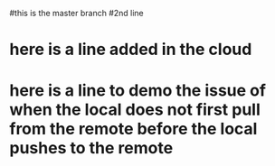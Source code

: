 #this is the master branch
#2nd line
# here is a line added in the cloud
# here is a line to demo the issue of when the local does not first pull from the remote before the local pushes to the remote
